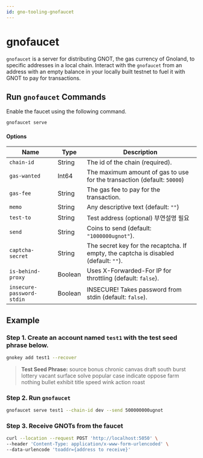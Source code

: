 ```yaml
---
id: gno-tooling-gnofaucet
---
```


# gnofaucet

`gnofaucet` is a server for distributing GNOT, the gas currency of Gnoland, to specific addresses in a local chain. Interact with the `gnofaucet` from an address with an empty balance in your locally built testnet to fuel it with GNOT to pay for transactions.

## Run `gnofaucet` Commands

Enable the faucet using the following command.

```bash
gnofaucet serve
```

#### **Options**

| Name                      | Type    | Description                                                                          |
| ------------------------- | ------- | ------------------------------------------------------------------------------------ |
| `chain-id`                | String  | The id of the chain (required).                                                      |
| `gas-wanted`              | Int64   | The maximum amount of gas to use for the transaction (default: `50000`)              |
| `gas-fee`                 | String  | The gas fee to pay for the transaction.                                              |
| `memo`                    | String  | Any descriptive text (default: `""`)                                                 |
| `test-to`                 | String  | Test address (optional) 부연설명 필요                                                |
| `send`                    | String  | Coins to send (default: `"1000000ugnot"`).                                           |
| `captcha-secret`          | String  | The secret key for the recaptcha. If empty, the captcha is disabled (default: `""`). |
| `is-behind-proxy`         | Boolean | Uses X-Forwarded-For IP for throttling (default: `false`).                           |
| `insecure-password-stdin` | Boolean | INSECURE! Takes password from stdin (default: `false`).                              |

## Example

### **Step 1. Create an account named `test1` with the test seed phrase below.**

```bash
gnokey add test1 --recover
```

> **Test Seed Phrase:** source bonus chronic canvas draft south burst lottery vacant surface solve popular case indicate oppose farm nothing bullet exhibit title speed wink action roast

### **Step 2. Run `gnofaucet`**

```bash
gnofaucet serve test1 --chain-id dev --send 500000000ugnot
```

### **Step 3. Receive GNOTs from the faucet**

```bash
curl --location --request POST 'http://localhost:5050' \
--header 'Content-Type: application/x-www-form-urlencoded' \
--data-urlencode 'toaddr={address to receive}'
```
